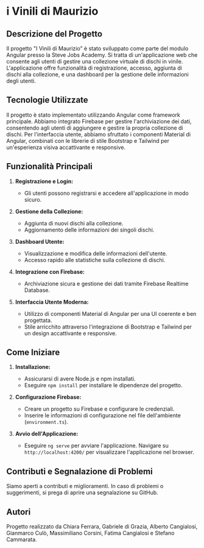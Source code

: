 # i Vinili di Maurizio

## Descrizione del Progetto
Il progetto "I Vinili di Maurizio" è stato sviluppato come parte del modulo Angular presso la Steve Jobs Academy. Si tratta di un'applicazione web che consente agli utenti di gestire una collezione virtuale di dischi in vinile. L'applicazione offre funzionalità di registrazione, accesso, aggiunta di dischi alla collezione, e una dashboard per la gestione delle informazioni degli utenti.

## Tecnologie Utilizzate
Il progetto è stato implementato utilizzando Angular come framework principale. Abbiamo integrato Firebase per gestire l'archiviazione dei dati, consentendo agli utenti di aggiungere e gestire la propria collezione di dischi. Per l'interfaccia utente, abbiamo sfruttato i componenti Material di Angular, combinati con le librerie di stile Bootstrap e Tailwind per un'esperienza visiva accattivante e responsive.

## Funzionalità Principali
1. **Registrazione e Login:**
   - Gli utenti possono registrarsi e accedere all'applicazione in modo sicuro.
   
2. **Gestione della Collezione:**
   - Aggiunta di nuovi dischi alla collezione.
   - Aggiornamento delle informazioni dei singoli dischi.

3. **Dashboard Utente:**
   - Visualizzazione e modifica delle informazioni dell'utente.
   - Accesso rapido alle statistiche sulla collezione di dischi.

4. **Integrazione con Firebase:**
   - Archiviazione sicura e gestione dei dati tramite Firebase Realtime Database.

5. **Interfaccia Utente Moderna:**
   - Utilizzo di componenti Material di Angular per una UI coerente e ben progettata.
   - Stile arricchito attraverso l'integrazione di Bootstrap e Tailwind per un design accattivante e responsive.

## Come Iniziare
1. **Installazione:**
   - Assicurarsi di avere Node.js e npm installati.
   - Eseguire `npm install` per installare le dipendenze del progetto.

2. **Configurazione Firebase:**
   - Creare un progetto su Firebase e configurare le credenziali.
   - Inserire le informazioni di configurazione nel file dell'ambiente (`environment.ts`).

3. **Avvio dell'Applicazione:**
   - Eseguire `ng serve` per avviare l'applicazione. Navigare su `http://localhost:4200/` per visualizzare l'applicazione nel browser.

## Contributi e Segnalazione di Problemi
Siamo aperti a contributi e miglioramenti. In caso di problemi o suggerimenti, si prega di aprire una segnalazione su GitHub.

## Autori

Progetto realizzato da Chiara Ferrara, Gabriele di Grazia, Alberto Cangialosi, Gianmarco Culò, Massimiliano Corsini, Fatima Cangialosi e Stefano Cammarata.

